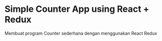 # Simple Counter App using React + Redux

Membuat program Counter sederhana dengan menggunakan React Redux
